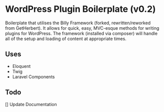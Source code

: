 # WordPress Plugin Boilerplate (v0.2)

Boilerplate that utilises the Billy Framework (forked, rewritten/reworked from GetHerbert). It allows for quick, easy, MVC-esque methods for writing plugins for WordPress. The framework (installed via composer) will handle all of the setup and loading of content at appropriate times.

## Uses

- Eloquent 
- Twig
- Laravel Components

## Todo

[] Update Documentation
